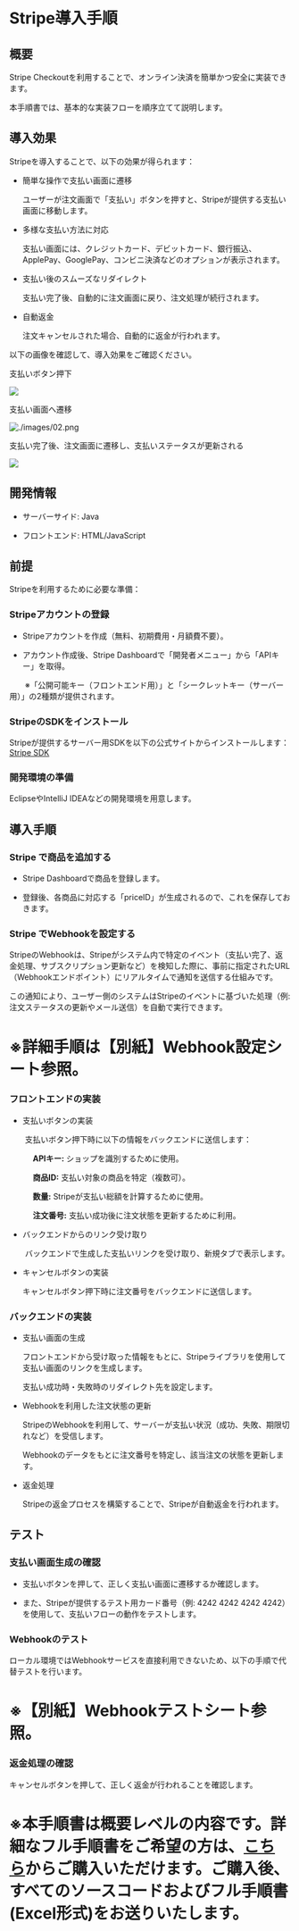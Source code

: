 # Stripe導入手順

## 概要

Stripe Checkoutを利用することで、オンライン決済を簡単かつ安全に実装できます。

本手順書では、基本的な実装フローを順序立てて説明します。



## 導入効果

Stripeを導入することで、以下の効果が得られます：

- 簡単な操作で支払い画面に遷移
  
  ユーザーが注文画面で「支払い」ボタンを押すと、Stripeが提供する支払い画面に移動します。

- 多様な支払い方法に対応
  
  支払い画面には、クレジットカード、デビットカード、銀行振込、ApplePay、GooglePay、コンビニ決済などのオプションが表示されます。

- 支払い後のスムーズなリダイレクト
  
  支払い完了後、自動的に注文画面に戻り、注文処理が続行されます。

- 自動返金
  
  注文キャンセルされた場合、自動的に返金が行われます。
  
  

以下の画像を確認して、導入効果をご確認ください。

支払いボタン押下

![](./images/01.png)



支払い画面へ遷移

![./images/02.png](./images/02.png)



支払い完了後、注文画面に遷移し、支払いステータスが更新される

![](./images/03.png)

##### 

## 開発情報

- サーバーサイド:  Java

- フロントエンド:  HTML/JavaScript

#### 

## 前提

Stripeを利用するために必要な準備：

### Stripeアカウントの登録

- Stripeアカウントを作成（無料、初期費用・月額費不要）。

- アカウント作成後、Stripe Dashboardで「開発者メニュー」から「APIキー」を取得。

　　※「公開可能キー（フロントエンド用）」と「シークレットキー（サーバー用）」の2種類が提供されます。

### StripeのSDKをインストール

Stripeが提供するサーバー用SDKを以下の公式サイトからインストールします：[Stripe SDK](https://docs.stripe.com/sdks)

### 開発環境の準備

EclipseやIntelliJ IDEAなどの開発環境を用意します。

##### 

## 導入手順

### Stripe で商品を追加する

- Stripe Dashboardで商品を登録します。

- 登録後、各商品に対応する「priceID」が生成されるので、これを保存しておきます。

### Stripe でWebhookを設定する

StripeのWebhookは、Stripeがシステム内で特定のイベント（支払い完了、返金処理、サブスクリプション更新など）を検知した際に、事前に指定されたURL（Webhookエンドポイント）にリアルタイムで通知を送信する仕組みです。

この通知により、ユーザー側のシステムはStripeのイベントに基づいた処理（例: 注文ステータスの更新やメール送信）を自動で実行できます。
# ※詳細手順は【別紙】Webhook設定シート参照。

### フロントエンドの実装

- 支払いボタンの実装

　　支払いボタン押下時に以下の情報をバックエンドに送信します：

　　　**APIキー:** ショップを識別するために使用。　

　　　**商品ID:** 支払い対象の商品を特定（複数可）。

　　　**数量:** Stripeが支払い総額を計算するために使用。

　　　**注文番号:** 支払い成功後に注文状態を更新するために利用。

- バックエンドからのリンク受け取り

　　バックエンドで生成した支払いリンクを受け取り、新規タブで表示します。

- キャンセルボタンの実装
  
  キャンセルボタン押下時に注文番号をバックエンドに送信します。

### バックエンドの実装

- 支払い画面の生成
  
  フロントエンドから受け取った情報をもとに、Stripeライブラリを使用して支払い画面のリンクを生成します。
  
  支払い成功時・失敗時のリダイレクト先を設定します。

- Webhookを利用した注文状態の更新
  
  StripeのWebhookを利用して、サーバーが支払い状況（成功、失敗、期限切れなど）を受信します。
  
  Webhookのデータをもとに注文番号を特定し、該当注文の状態を更新します。

- 返金処理
  
  Stripeの返金プロセスを構築することで、Stripeが自動返金を行われます。



## テスト

### 支払い画面生成の確認

- 支払いボタンを押して、正しく支払い画面に遷移するか確認します。

- また、Stripeが提供するテスト用カード番号（例: 4242 4242 4242 4242）を使用して、支払いフローの動作をテストします。

### Webhookのテスト

ローカル環境ではWebhookサービスを直接利用できないため、以下の手順で代替テストを行います。

# ※【別紙】Webhookテストシート参照。

### 返金処理の確認

キャンセルボタンを押して、正しく返金が行われることを確認します。



# ※本手順書は概要レベルの内容です。詳細なフル手順書をご希望の方は、[こちら](https://www.umesoft.jp/goods/detail/2)からご購入いただけます。ご購入後、すべてのソースコードおよびフル手順書(Excel形式)をお送りいたします。
